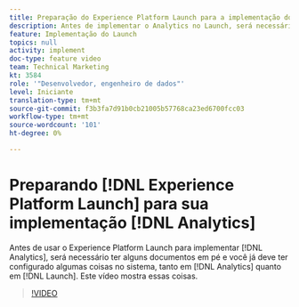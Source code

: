 ```yaml
---
title: Preparação do Experience Platform Launch para a implementação do Analytics
description: Antes de implementar o Analytics no Launch, será necessário ter alguns documentos em pé e você precisará configurar algumas coisas no sistema, tanto no Analytics quanto no Launch. Este vídeo mostra essas coisas.
feature: Implementação do Launch
topics: null
activity: implement
doc-type: feature video
team: Technical Marketing
kt: 3584
role: '"Desenvolvedor, engenheiro de dados"'
level: Iniciante
translation-type: tm+mt
source-git-commit: f3b3fa7d91b0cb21005b57768ca23ed6700fcc03
workflow-type: tm+mt
source-wordcount: '101'
ht-degree: 0%

---
```



# Preparando [!DNL Experience Platform Launch] para sua implementação [!DNL Analytics]

Antes de usar o Experience Platform Launch para implementar [!DNL Analytics], será necessário ter alguns documentos em pé e você já deve ter configurado algumas coisas no sistema, tanto em [!DNL Analytics] quanto em [!DNL Launch]. Este vídeo mostra essas coisas.

>[!VIDEO](https://video.tv.adobe.com/v/28752/?quality=12)
